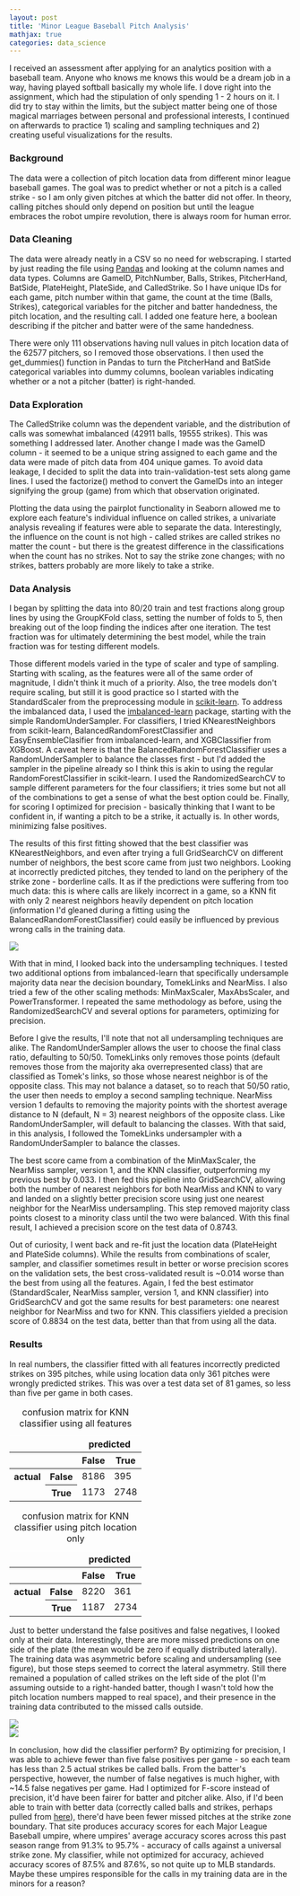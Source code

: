 ```yaml
---
layout: post
title: 'Minor League Baseball Pitch Analysis'
mathjax: true
categories: data_science
---
```


I received an assessment after applying for an analytics position with a baseball team. Anyone who knows me knows this would be a dream job in a way, having played softball basically my whole life. I dove right into the assignment, which had the stipulation of only spending 1 - 2 hours on it. I did try to stay within the limits, but the subject matter being one of those magical marriages between personal and professional interests, I continued on afterwards to practice 1) scaling and sampling techniques and 2) creating useful visualizations for the results.

### Background

The data were a collection of pitch location data from different minor league baseball games. The goal was to predict whether or not a pitch is a called strike - so I am only given pitches at which the batter did not offer. In theory, calling pitches should only depend on position but until the league embraces the robot umpire revolution, there is always room for human error.

### Data Cleaning

The data were already neatly in a CSV so no need for webscraping. I started by just reading the file using [Pandas](http://pandas.pydata.org) and looking at the column names and data types. Columns are GameID, PitchNumber, Balls, Strikes, PitcherHand, BatSide, PlateHeight, PlateSide, and CalledStrike. So I have unique IDs for each game, pitch number within that game, the count at the time (Balls, Strikes), categorical variables for the pitcher and batter handedness, the pitch location, and the resulting call. I added one feature here, a boolean describing if the pitcher and batter were of the same handedness.

There were only 111 observations having null values in pitch location data of the 62577 pitchers, so I removed those observations. I then used the get_dummies() function in Pandas to turn the PitcherHand and BatSide categorical variables into dummy columns, boolean variables indicating whether or a not a pitcher (batter) is right-handed.

### Data Exploration

The CalledStrike column was the dependent variable, and the distribution of calls was somewhat imbalanced (42911 balls, 19555 strikes). This was something I addressed later. Another change I made was the GameID column - it seemed to be a unique string assigned to each game and the data were made of pitch data from 404 unique games. To avoid data leakage, I decided to split the data into train-validation-test sets along game lines. I used the factorize() method to convert the GameIDs into an integer signifying the group (game) from which that observation originated.

Plotting the data using the pairplot functionality in Seaborn allowed me to explore each feature's individual influence on called strikes, a univariate analysis revealing if features were able to separate the data. Interestingly, the influence on the count is not high - called strikes are called strikes no matter the count - but there is the greatest difference in the classifications when the count has no strikes. Not to say the strike zone changes; with no strikes, batters probably are more likely to take a strike.

### Data Analysis

I began by splitting the data into 80/20 train and test fractions along group lines by using the GroupKFold class, setting the number of folds to 5, then breaking out of the loop finding the indices after one iteration. The test fraction was for ultimately determining the best model, while the train fraction was for testing different models.

Those different models varied in the type of scaler and type of sampling. Starting with scaling, as the features were all of the same order of magnitude, I didn't think it much of a priority. Also, the tree models don't require scaling, but still it is good practice so I started with the StandardScaler from the preprocessing module in [scikit-learn](http://scikit-learn.org/stable/). To address the imbalanced data, I used the [imbalanced-learn](http://imbalanced-learn.org/stable/index.html) package, starting with the simple RandomUnderSampler. For classifiers, I tried KNearestNeighbors from scikit-learn, BalancedRandomForestClassifier and EasyEnsembleClasifier from imbalanced-learn, and XGBClassifier from XGBoost. A caveat here is that the BalancedRandomForestClassifier uses a RandomUnderSampler to balance the classes first - but I'd added the sampler in the pipeline already so I think this is akin to using the regular RandomForestClassifier in scikit-learn. I used the RandomizedSearchCV to sample different parameters for the four classifiers; it tries some but not all of the combinations to get a sense of what the best option could be. Finally, for scoring I optimized for precision - basically thinking that I want to be confident in, if wanting a pitch to be a strike, it actually is. In other words, minimizing false positives.

The results of this first fitting showed that the best classifier was KNearestNeighbors, and even after trying a full GridSearchCV on different number of neighbors, the best score came from just two neighbors. Looking at incorrectly predicted pitches, they tended to land on the periphery of the strike zone - borderline calls. It as if the predictions were suffering from too much data: this is where calls are likely incorrect in a game, so a KNN fit with only 2 nearest neighbors heavily dependent on pitch location (information I'd gleaned during a fitting using the BalancedRandomForestClassifier) could easily be influenced by previous wrong calls in the training data.

<div class="12u">
  <a href="/assets/MILB/KNN_all_features.jpg" data-lightbox="plots" data-title="KNN predictions using all features" class="image fit short"><img src="/assets/MILB/KNN_all_features.jpg" style="object-fit: scale-down;"/></a>
</div>

With that in mind, I looked back into the undersampling techniques. I tested two additional options from imbalanced-learn that specifically undersample majority data near the decision boundary, TomekLinks and NearMiss. I also tried a few of the other scaling methods: MinMaxScaler, MaxAbsScaler, and PowerTransformer. I repeated the same methodology as before, using the RandomizedSearchCV and several options for parameters, optimizing for precision.

Before I give the results, I'll note that not all undersampling techniques are alike. The RandomUnderSampler allows the user to choose the final class ratio, defaulting to 50/50. TomekLinks only removes those points (default removes those from the majority aka overrepresented class) that are classified as Tomek's links, so those whose nearest neighbor is of the opposite class. This may not balance a dataset, so to reach that 50/50 ratio, the user then needs to employ a second sampling technique. NearMiss version 1 defaults to removing the majority points with the shortest average distance to N (default, N = 3) nearest neighbors of the opposite class. Like RandomUnderSampler, will default to balancing the classes. With that said, in this analysis, I followed the TomekLinks undersampler with a RandomUnderSampler to balance the classes.

The best score came from a combination of the MinMaxScaler, the NearMiss sampler, version 1, and the KNN classifier, outperforming my previous best by 0.033. I then fed this pipeline into GridSearchCV, allowing both the number of nearest neighbors for both NearMiss and KNN to vary and landed on a slightly better precision score using just one nearest neighbor for the NearMiss undersampling. This step removed majority class points closest to a minority class until the two were balanced. With this final result, I achieved a precision score on the test data of 0.8743.

Out of curiosity, I went back and re-fit just the location data (PlateHeight and PlateSide columns). While the results from combinations of scaler, sampler, and classifier sometimes result in better or worse precision scores on the validation sets, the best cross-validated result is ~0.014 worse than the best from using all the features. Again, I fed the best estimator (StandardScaler, NearMiss sampler, version 1, and KNN classifier) into GridSearchCV and got the same results for best parameters: one nearest neighbor for NearMiss and two for KNN. This classifiers yielded a precision score of 0.8834 on the test data, better than that from using all the data.

### Results

In real numbers, the classifier fitted with all features incorrectly predicted strikes on 395 pitches, while using location data only 361 pitches were wrongly predicted strikes. This was over a test data set of 81 games, so less than five per game in both cases.

<table class="5u dataframe" style="margin-right:auto; margin-left:auto">
	<caption>confusion matrix for KNN classifier using all features</caption>
		<thead>
			<tr>
				<th style="border-color:#FFFFFF"></th>
				<th style="border-color:#FFFFFF"></th>
				<th style="border-color:#FFFFFF" colspan="2" halign="center">predicted</th>
			</tr>
			<tr>
				<th></th>
				<th></th>
				<th>False</th>
				<th>True</th>
			</tr>
		</thead>
		<tbody>
			<tr>
				<th rowspan="2" valign="top">actual</th>
				<th>False</th>
				<td>8186</td>
				<td>395</td>
			</tr>
			<tr>
				<th>True</th>
				<td>1173</td>
				<td>2748</td>
			</tr>
		</tbody>
</table>

<table class="5u dataframe" style="margin-right:auto; margin-left:auto">
	<caption>confusion matrix for KNN classifier using pitch location only</caption>
		<thead>
			<tr>
			<th style="border-color:#FFFFFF"></th>
			<th style="border-color:#FFFFFF"></th>
			<th style="border-color:#FFFFFF" colspan="2" halign="center">predicted</th>
			</tr>
			<tr>
				<th></th>
				<th></th>
				<th>False</th>
				<th>True</th>
			</tr>
		</thead>
		<tbody>
			<tr>
				<th rowspan="2" valign="top">actual</th>
				<th>False</th>
				<td>8220</td>
				<td>361</td>
			</tr>
			<tr>
				<th>True</th>
				<td>1187</td>
				<td>2734</td>
			</tr>
		</tbody>
</table>

Just to better understand the false positives and false negatives, I looked only at their data. Interestingly, there are more missed predictions on one side of the plate (the mean would be zero if equally distributed laterally). The training data was asymmetric before scaling and undersampling (see figure), but those steps seemed to correct the lateral asymmetry. Still there remained a population of called strikes on the left side of the plot (I'm assuming outside to a right-handed batter, though I wasn't told how the pitch location numbers mapped to real space), and their presence in the training data contributed to the missed calls outside.

<div class="12u">
  <a href="/assets/MILB/Training_data_distrib.jpg" data-lightbox="plots" data-title="Spatial distribution of training data" class="image fit short" style="object-fit: scale-down;"><img src="/assets/MILB/Training_data_distrib.jpg" style="object-fit: scale-down;"/></a>
</div>
<div class="12u">
  <a href="/assets/MILB/NM1_resampled_training_data_distrib.jpg" data-lightbox="plots" data-title="Spatial distribution of training data after MinMaxScaler and NearMiss undersampler" class="image fit short" style="object-fit: scale-down;"><img src="/assets/MILB/NM1_resampled_training_data_distrib.jpg" style="object-fit: scale-down;"/></a>
</div>

In conclusion, how did the classifier perform? By optimizing for precision, I was able to achieve fewer than five false positives per game - so each team has less than 2.5 actual strikes be called balls. From the batter's perspective, however, the number of false negatives is much higher, with ~14.5 false negatives per game. Had I optimized for F-score instead of precision, it'd have been fairer for batter and pitcher alike. Also, if I'd been able to train with better data (correctly called balls and strikes, perhaps pulled from [here](http://umpscorecards.com)), there'd have been fewer missed pitches at the strike zone boundary. That site produces accuracy scores for each Major League Baseball umpire, where umpires' average accuracy scores across this past season range from 91.3% to 95.7% - accuracy of calls against a universal strike zone. My classifier, while not optimized for accuracy, achieved accuracy scores of 87.5% and 87.6%, so not quite up to MLB standards. Maybe these umpires responsible for the calls in my training data are in the minors for a reason?
